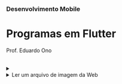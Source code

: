 ### Desenvolvimento Mobile

# Programas em Flutter

Prof. Eduardo Ono

<br>

<details>
    <summary></summary>

```run-dartpad:theme-light:mode-flutter:run-true

main() => print("Olá Mundo!");

```

</details>

<details>
    <summary>Ler um arquivo de imagem da Web</summary>

[Susanna Hoffs](https://dartpad.dev/embed-flutter.html?gh_owner=eduardo-ono&gh_repo=desenvolvimento-mobile&gh_path=programas/flutter/imagem-web&theme=dark&run=true&split=50')

</details>
